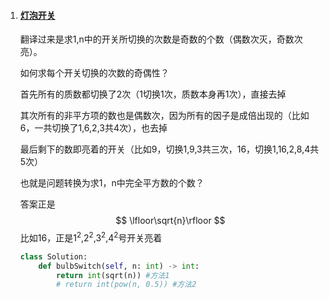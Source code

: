 1. #### [灯泡开关](https://leetcode-cn.com/problems/bulb-switcher/)

   翻译过来是求1,n中的开关所切换的次数是奇数的个数（偶数次灭，奇数次亮）。

   如何求每个开关切换的次数的奇偶性？

   首先所有的质数都切换了2次（1切换1次，质数本身再1次），直接去掉

   其次所有的非平方项的数也是偶数次，因为所有的因子是成倍出现的（比如6，一共切换了1,6,2,3共4次），也去掉

   最后剩下的数即亮着的开关（比如9，切换1,9,3共三次，16，切换1,16,2,8,4共5次）

   也就是问题转换为求1，n中完全平方数的个数？

   答案正是
   $$
   \lfloor\sqrt{n}\rfloor
   $$
   比如16，正是$1^2$,$2^2$,$3^2$,$4^2$号开关亮着

   ```python
   class Solution:
       def bulbSwitch(self, n: int) -> int:
           return int(sqrt(n)) #方法1
           # return int(pow(n, 0.5)) #方法2    
   ```

   

